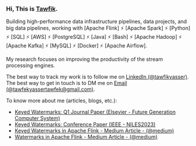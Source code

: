 <!--<p align="center">
  <img  src="https://github.com/TawfikYasser/TawfikYasser/blob/master/P_Header.gif">
  <img  src="https://github.com/TawfikYasser/TawfikYasser/blob/master/P_About_v2.gif">    
  <img  src="https://github.com/TawfikYasser/TawfikYasser/blob/master/P_BeforeProjects.gif"> 
  <img  src="https://github.com/TawfikYasser/TawfikYasser/blob/master/P_P1_V2.gif">    
2-2-2022

  <!--
  ```python
        Tawfikd Yasser = { 'Skills' : [SQL - ETL - DWH - Hadoop - Talend - Python - Java - Shell - Git - RESTful API] }
 [LinkedIn](https://www.linkedin.com/in/tawfikyasser) +| [Mail](mailto:tawfekyassertawfek@gmail.com)
  ```   </p>d-->


<!-- 
<img  src="https://github.com/TawfikYasser/TawfikYasser/blob/master/Portfolio_Page_ForGitHub.png">   


<p><a href="https://bit.ly/bdetwk1" target="_blank"><strong>Wanna see this Portfolio above?</strong></a></p>

**[Upwork](https://www.upwork.com/freelancers/~0153b17a33b0226c96) - [LinkedIn](https://www.linkedin.com/in/tawfikyasser/) - [Mail](mailto:tawfekyassertawfek@gmail.com)**

[Ranked 14th among the most active GitHub users in 2021 in Egypt 🆙⬆️⬆️](https://commits.top/egypt.html) -->


### Hi, This is [Tawfik](bento.me/tawfik).

Building high-performance data infrastructure pipelines, data projects, and big data pipelines, working with [Apache Flink] ⚡ [Apache Spark] ⚡ [Python] ⚡ [SQL] ⚡ [AWS] ⚡ [PostgreSQL] ⚡ [Java] ⚡ [Bash] ⚡ [Apache Hadoop] ⚡ [Apache Kafka] ⚡ [MySQL] ⚡ [Docker] ⚡ [Apache Airflow].

My research focuses on improving the productivity of the stream processing engines.

<!-- My goal is to make the Python ecosystem more productive by building [faster developer tools](https://notes.crmarsh.com/python-tooling-could-be-much-much-faster). -->


The best way to track my work is to follow me on [LinkedIn (@tawfikyasser)](https://www.linkedin.com/in/tawfikyasser/). The best way to get in touch is to DM me on [Email (@tawfekyassertawfek@gmail.com)](mailto:tawfekyassertawfek@gmail.com).

To know more about me (articles, blogs, etc.):

- [Keyed Watermarks: Q1 Journal Paper (Elsevier - Future Generation Computer System)](https://www.sciencedirect.com/science/article/pii/S0167739X25000913?dgcid=author)
- [Keyed Watermarks: Conference Paper (IEEE - NILES2023)](https://ieeexplore.ieee.org/document/10296717)
- [Keyed Watermarks in Apache Flink - Medium Article - (@medium)](https://medium.com/@detwk/a11ed1e0cd5b)
- [Watermarks in Apache Flink - Medium Article - (@medium)](https://medium.com/@detwk/unraveling-the-mystery-of-watermarks-in-apache-flink-an-internal-perspective-a4738bf4f561)
